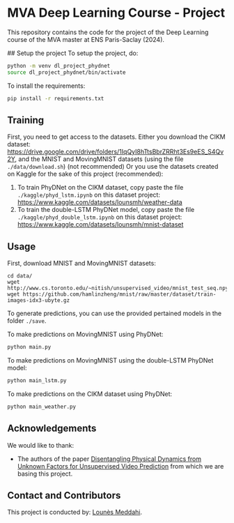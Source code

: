 # MVA Deep Learning Course - Project

This repository contains the code for the project of the Deep Learning course of the MVA master at ENS Paris-Saclay (2024).

## Setup the project
To setup the project, do:
```bash
python -m venv dl_project_phydnet
source dl_project_phydnet/bin/activate
```

To install the requirements:
```bash
pip install -r requirements.txt
```

## Training

First, you need to get access to the datasets. 
Either you download the CIKM dataset: https://drive.google.com/drive/folders/1IqQyI8hTtsBbrZRRht3Es9eES_S4Qv2Y, and the MNIST and MovingMNIST datasets (using the file `./data/download.sh`) (not recommended)
Or you use the datasets created on Kaggle for the sake of this project (recommended):
1. To train PhyDNet on the CIKM dataset, copy paste the file `./kaggle/phyd_lstm.ipynb` on this dataset project: https://www.kaggle.com/datasets/lounsmh/weather-data
2. To train the double-LSTM PhyDNet model, copy paste the file `./kaggle/phyd_double_lstm.ipynb` on this dataset project:  https://www.kaggle.com/datasets/lounsmh/mnist-dataset

## Usage

First, download MNIST and MovingMNIST datasets:
```bach
cd data/
wget http://www.cs.toronto.edu/~nitish/unsupervised_video/mnist_test_seq.npy
wget https://github.com/hamlinzheng/mnist/raw/master/dataset/train-images-idx3-ubyte.gz
```

To generate predictions, you can use the provided pertained models in the folder `./save`.

To make predictions on MovingMNIST using PhyDNet:
```bash
python main.py
```

To make predictions on MovingMNIST using the double-LSTM PhyDNet model:
```bash
python main_lstm.py
```

To make predictions on the CIKM dataset using PhyDNet:
```bash
python main_weather.py
```

## Acknowledgements

We would like to thank:
* The authors of the paper [Disentangling Physical Dynamics from Unknown Factors for Unsupervised Video Prediction](https://arxiv.org/abs/2003.01460) from which we are basing this project.

## Contact and Contributors

This project is conducted by: [Lounès Meddahi]().